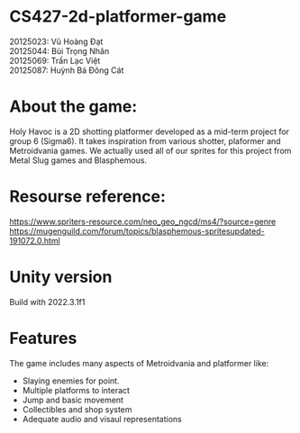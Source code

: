 # CS427-2d-platformer-game
20125023: Vũ Hoàng Đạt  
20125044: Bùi Trọng Nhân  
20125069: Trần Lạc Việt  
20125087: Huỳnh Bá Đông Cát   
# About the game:  
Holy Havoc is a 2D shotting platformer developed as a mid-term project for group 6 (Sigma6). It takes inspiration from various shotter, plaformer and Metroidvania games. We actually used all of our sprites for this project from Metal Slug games and Blasphemous.
# Resourse reference:
https://www.spriters-resource.com/neo_geo_ngcd/ms4/?source=genre  
https://mugenguild.com/forum/topics/blasphemous-spritesupdated-191072.0.html  

# Unity version
Build with 2022.3.1f1

# Features
The game includes many aspects of Metroidvania and platformer like:  
- Slaying enemies for point.
- Multiple platforms to interact
- Jump and basic movement
- Collectibles and shop system
- Adequate audio and visaul representations

